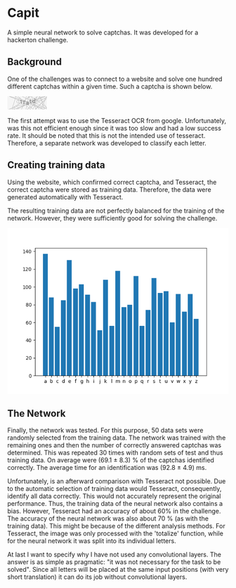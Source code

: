 # Capit
A simple neural network to solve captchas. 
It was developed for a hackerton challenge.

## Background

One of the challenges was to connect to a website and
solve one hundred different captchas within a given time.
Such a captcha is shown below.

![Beispiel Captcha](train_data/tain_data14_'tratd'.png)

The first attempt was to use the Tesseract OCR from google. 
Unfortunately, was this not efficient enough since it was too slow and had a low success rate. 
It should be noted that this is not the intended use of tesseract.
Therefore, a separate network was developed to classify each letter.

## Creating training data
Using the website, which confirmed correct captcha, and Tesseract, the correct
captcha were stored as training data. Therefore, the data were generated automatically with 
Tesseract.

The resulting training data are not perfectly balanced for 
the training of the network. However, they were sufficiently good for solving the challenge.

 ![Verteilung der einzelnen Buchstaben](images/letter_density.png)
 
 
## The Network
Finally, the network was tested. 
For this purpose, 50 data sets were randomly selected from the training data. 
The network was trained with the remaining ones and then the number of correctly answered captchas was determined.
This was repeated 30 times with random sets of test and thus training data.
On average were (69.1 ± 8.3) % of the captchas identified correctly.
The average time for an identification was (92.8 ± 4.9) ms. 

Unfortunately, is an afterward comparison with Tesseract not possible.
Due to the automatic selection of training data would Tesseract, consequently, identify all data correctly. 
This would not accurately represent the original performance. 
Thus, the training data of the neural network also contains a bias. 
However, Tesseract had an accuracy of about 60% in the challenge. 
The accuracy of the neural network was also about 70 % (as with the training data). 
This might be because of the different analysis methods. 
For Tesseract, the image was only processed with the 'totalize' function, 
while for the neural network it was split into its individual letters. 

At last I want to specify why I have not used any convolutional layers. 
The answer is as simple as pragmatic: "it was not necessary for the task to be solved".
Since all letters will be placed at the same input positions (with very short translation) it can do its job without convolutional layers.
